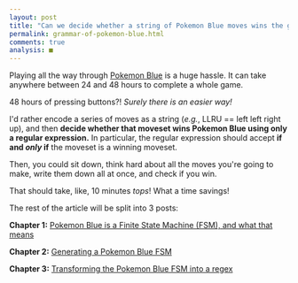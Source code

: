 ```yaml
---
layout: post
title: "Can we decide whether a string of Pokemon Blue moves wins the game, using only a regex?"
permalink: grammar-of-pokemon-blue.html
comments: true
analysis: ■
---
```



Playing all the way through [Pokemon Blue](http://en.wikipedia.org/wiki/Pok%C3%A9mon_Red_and_Blue) is a huge hassle. It can take anywhere between 24 and 48 hours to complete a whole game.

48 hours of pressing buttons?! *Surely there is an easier way!*

I'd rather encode a series of moves as a string (*e.g.*, LLRU == left
left right up), and then **decide whether that moveset wins Pokemon
Blue using only a regular expression.** In particular, the regular
expression should accept **if and *only* if** the moveset is a winning moveset.

Then, you could sit down, think hard about all the moves you're going to make, write them down all at once, and check if you win.

That should take, like, 10 minutes *tops*! What a time savings!

The rest of the article will be split into 3 posts:

**Chapter 1:** [Pokemon Blue is a Finite State Machine (FSM), and what that means](grammar-of-pokemon-blue-ch-1.html)

**Chapter 2:** [Generating a Pokemon Blue FSM](grammar-of-pokemon-blue-ch-2.html)

**Chapter 3:** [Transforming the Pokemon Blue FSM into a regex](grammar-of-pokemon-blue-ch-3.html)
